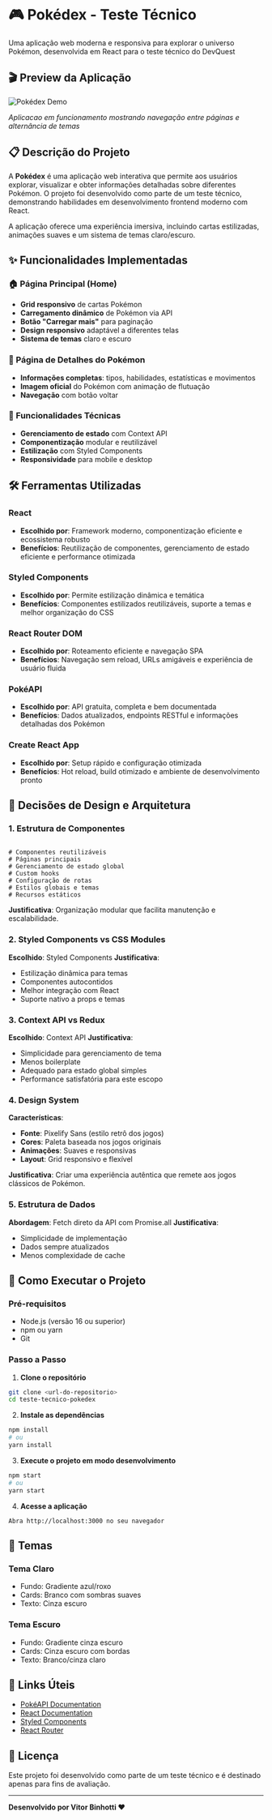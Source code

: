 # 🎮 Pokédex - Teste Técnico

Uma aplicação web moderna e responsiva para explorar o universo Pokémon, desenvolvida em React para o teste técnico do DevQuest

## 🎬 Preview da Aplicação

![Pokédex Demo](./demo-pokedex.gif)

*Aplicacao em funcionamento mostrando navegação entre páginas e alternância de temas*


## 📋 Descrição do Projeto

A **Pokédex** é uma aplicação web interativa que permite aos usuários explorar, visualizar e obter informações detalhadas sobre diferentes Pokémon. O projeto foi desenvolvido como parte de um teste técnico, demonstrando habilidades em desenvolvimento frontend moderno com React.

A aplicação oferece uma experiência imersiva, incluindo cartas estilizadas, animações suaves e um sistema de temas claro/escuro.

## ✨ Funcionalidades Implementadas

### 🏠 Página Principal (Home)
- **Grid responsivo** de cartas Pokémon
- **Carregamento dinâmico** de Pokémon via API
- **Botão "Carregar mais"** para paginação
- **Design responsivo** adaptável a diferentes telas
- **Sistema de temas** claro e escuro

### 🎴 Página de Detalhes do Pokémon
- **Informações completas**: tipos, habilidades, estatísticas e movimentos
- **Imagem oficial** do Pokémon com animação de flutuação
- **Navegação** com botão voltar

### 🔧 Funcionalidades Técnicas
- **Gerenciamento de estado** com Context API
- **Componentização** modular e reutilizável
- **Estilização** com Styled Components
- **Responsividade** para mobile e desktop

## 🛠️ Ferramentas Utilizadas

### **React**
- **Escolhido por**: Framework moderno, componentização eficiente e ecossistema robusto
- **Benefícios**: Reutilização de componentes, gerenciamento de estado eficiente e performance otimizada

### **Styled Components**
- **Escolhido por**: Permite estilização dinâmica e temática
- **Benefícios**: Componentes estilizados reutilizáveis, suporte a temas e melhor organização do CSS

### **React Router DOM**
- **Escolhido por**: Roteamento eficiente e navegação SPA
- **Benefícios**: Navegação sem reload, URLs amigáveis e experiência de usuário fluida

### **PokéAPI**
- **Escolhido por**: API gratuita, completa e bem documentada
- **Benefícios**: Dados atualizados, endpoints RESTful e informações detalhadas dos Pokémon

### **Create React App**
- **Escolhido por**: Setup rápido e configuração otimizada
- **Benefícios**: Hot reload, build otimizado e ambiente de desenvolvimento pronto

## 🎯 Decisões de Design e Arquitetura

### **1. Estrutura de Componentes**
```

# Componentes reutilizáveis
# Páginas principais
# Gerenciamento de estado global
# Custom hooks
# Configuração de rotas
# Estilos globais e temas
# Recursos estáticos
```

**Justificativa**: Organização modular que facilita manutenção e escalabilidade.

### **2. Styled Components vs CSS Modules**
**Escolhido**: Styled Components
**Justificativa**: 
- Estilização dinâmica para temas
- Componentes autocontidos
- Melhor integração com React
- Suporte nativo a props e temas

### **3. Context API vs Redux**
**Escolhido**: Context API
**Justificativa**:
- Simplicidade para gerenciamento de tema
- Menos boilerplate
- Adequado para estado global simples
- Performance satisfatória para este escopo

### **4. Design System**
**Características**:
- **Fonte**: Pixelify Sans (estilo retrô dos jogos)
- **Cores**: Paleta baseada nos jogos originais
- **Animações**: Suaves e responsivas
- **Layout**: Grid responsivo e flexível

**Justificativa**: Criar uma experiência autêntica que remete aos jogos clássicos de Pokémon.

### **5. Estrutura de Dados**
**Abordagem**: Fetch direto da API com Promise.all
**Justificativa**: 
- Simplicidade de implementação
- Dados sempre atualizados
- Menos complexidade de cache

## 🚀 Como Executar o Projeto

### **Pré-requisitos**
- Node.js (versão 16 ou superior)
- npm ou yarn
- Git

### **Passo a Passo**

1. **Clone o repositório**
```bash
git clone <url-do-repositorio>
cd teste-tecnico-pokedex
```

2. **Instale as dependências**
```bash
npm install
# ou
yarn install
```

3. **Execute o projeto em modo desenvolvimento**
```bash
npm start
# ou
yarn start
```

4. **Acesse a aplicação**
```
Abra http://localhost:3000 no seu navegador
```

## 🎨 Temas

### **Tema Claro**
- Fundo: Gradiente azul/roxo
- Cards: Branco com sombras suaves
- Texto: Cinza escuro

### **Tema Escuro**
- Fundo: Gradiente cinza escuro
- Cards: Cinza escuro com bordas
- Texto: Branco/cinza claro

## 🔗 Links Úteis

- [PokéAPI Documentation](https://pokeapi.co/docs/v2)
- [React Documentation](https://react.dev/)
- [Styled Components](https://styled-components.com/)
- [React Router](https://reactrouter.com/)

## 📄 Licença

Este projeto foi desenvolvido como parte de um teste técnico e é destinado apenas para fins de avaliação.

---

**Desenvolvido por Vitor Binhotti ❤️**
